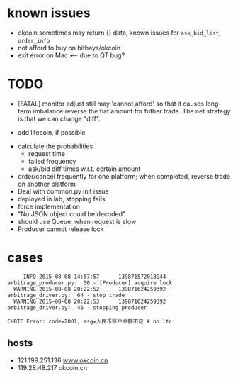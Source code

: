 # known issues
* okcoin sometimes may return {} data, known issues for `ask_bid_list`, `order_info`
* not afford to buy on bitbays/okcoin
* exit error on Mac <-- due to QT bug?

# TODO
* [FATAL] monitor adjust still may 'cannot afford' so that it causes long-term imbalance
reverse the fiat amount for futher trade. The net strategy is that we can change "diff".
- add litecoin, if possible
* calculate the probabilities
    - request time
    - failed frequency
    - ask/bid diff times w.r.t. certain amount
* order/cancel frequently for one platform; when completed, reverse trade on another platform
* Deal with common.py init issue
* deployed in lab, stopping fails
* force implementation
* "No JSON object could be decoded"
* should use Queue: when request is slow
* Producer cannot release lock

# cases

```
     INFO 2015-08-08 14:57:57      139871572018944     arbitrage_producer.py:  50 - [Producer] acquire lock
  WARNING 2015-08-08 20:22:52      139871624259392       arbitrage_driver.py:  64 - stop trade
  WARNING 2015-08-08 20:22:53      139871624259392       arbitrage_driver.py:  46 - stopping producer
```

```
CHBTC Error: code=2001, msg=人民币账户余额不足 # no ltc
```

## hosts
- 121.199.251.136 www.okcoin.cn
- 119.28.48.217   okcoin.cn
